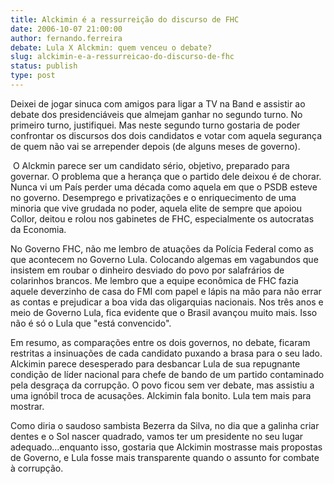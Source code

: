 ```yaml
---
title: Alckimin é a ressurreição do discurso de FHC
date: 2006-10-07 21:00:00
author: fernando.ferreira
debate: Lula X Alckmin: quem venceu o debate?
slug: alckimin-e-a-ressurreicao-do-discurso-de-fhc
status: publish 
type: post
---
```


Deixei de jogar sinuca com amigos para ligar a TV na Band e assistir ao debate dos presidenciáveis que almejam ganhar no segundo turno. No primeiro turno, justifiquei. Mas neste segundo turno gostaria de poder confrontar os discursos dos dois candidatos e votar com aquela segurança de quem não vai se arrepender depois (de alguns meses de governo).


 O Alckmin parece ser um candidato sério, objetivo, preparado para governar. O problema que a herança que o partido dele deixou é de chorar. Nunca vi um País perder uma década como aquela em que o PSDB esteve no governo. Desemprego e privatizações e o enriquecimento de uma minoria que vive grudada no poder, aquela elite de sempre que apoiou Collor, deitou e rolou nos gabinetes de FHC, especialmente os autocratas da Economia. 


No Governo FHC, não me lembro de atuações da Polícia Federal como as que acontecem no Governo Lula. Colocando algemas em vagabundos que insistem em roubar o dinheiro desviado do povo por salafrários de colarinhos brancos. Me lembro que a equipe econômica de FHC fazia aquele deverzinho de casa do FMI com papel e lápis na mão para não errar as contas e prejudicar a boa vida das oligarquias nacionais. Nos três anos e meio de Governo Lula, fica evidente que o Brasil avançou muito mais. Isso não é só o Lula que "está convencido". 


Em resumo, as comparações entre os dois governos, no debate, ficaram restritas a insinuações de cada candidato puxando a brasa para o seu lado. Alckimin parece desesperado para desbancar Lula de sua repugnante condição de líder nacional para chefe de bando de um partido contaminado pela desgraça da corrupção. O povo ficou sem ver debate, mas assistiu a uma ignóbil troca de acusações. Alckimin fala bonito. Lula tem mais para mostrar. 


Como diria o saudoso sambista Bezerra da Silva, no dia que a galinha criar dentes e o Sol nascer quadrado, vamos ter um presidente no seu lugar adequado...enquanto isso, gostaria que Alckimin mostrasse mais propostas de Governo, e Lula fosse mais transparente quando o assunto for combate à corrupção.


